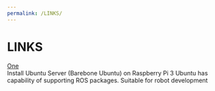 ```yaml
---
permalink: /LINKS/
---
```


# LINKS
[One](https://ubuntu.com/tutorials/how-to-install-ubuntu-on-your-raspberry-pi#4-boot-ubuntu-server)<br>
Install Ubuntu Server (Barebone Ubuntu) on Raspberry Pi 3
Ubuntu has capability of supporting ROS packages. Suitable for robot development

